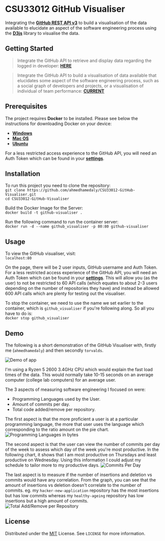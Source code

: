 # CSU33012 GitHub Visualiser

<!-- Badges -->

<!-- Badges -->

Integrating the **[GitHub REST API v3](https://developer.github.com/v3/)** to build a visualisation of the data available to elucidate an aspect of the software engineering process using the **[D3js](https://d3js.org)** library to visualise the data.

## Getting Started

> Integrate the GitHub API to retrieve and display data regarding the logged in developer: **[HERE](https://github.com/ahmedhamedaly/CSU33012-GitHub-Visualiser/releases/tag/v1.0)**

> Integrate the GitHub API to build a visualisation of data available that elucidates some aspect of the software engineering process, such as a social graph of developers and projects, or a visualisation of individual of team performance: **[CURRENT](https://github.com/ahmedhamedaly/CSU33012-GitHub-Visualiser/)**

## Prerequisites

The project requires **Docker** to be installed. Please see below the instructions for downloading Docker on your device:

* **[Windows](https://www.docker.com/products/docker-desktop)**
* **[Mac OS](https://www.docker.com/products/docker-desktop)**
* **[Ubuntu](https://docs.docker.com/engine/install/ubuntu/)**

For a less restricted access experience to the GitHub API, you will need an Auth Token which can be found in your **[settings](https://github.com/settings/tokens)**.

## Installation

To run this project you need to clone the repository:\
```git clone https://github.com/ahmedhamedaly/CSU33012-GitHub-Visualiser.git```\
```cd CSU33012-GitHub-Visualiser```

Build the Docker Image for the Server:\
```docker build -t github-visualiser .```

Run the following command to run the container server:\
```docker run -d --name github_visualiser -p 80:80 github-visualiser```

## Usage

To view the GitHub visualiser, visit:\
```localhost:80```

On the page, there will be 2 user inputs, GitHub username and Auth Token. For a less restricted access experience of the GitHub API, you will need an Auth Token which can be found in your **[settings](https://github.com/settings/tokens)**. This will allow you (as the user) to not be restricted to 60 API calls (which equates to about 2-3 users depending on the number of repositories they have) and instead be allowed 600 API calls which are plenty for testing out the visualiser.

To stop the container, we need to use the name we set earlier to the container, which is `github_visualiser` if you're following along. So all you have to do is:\
```docker stop github_visualiser```

## Demo

The following is a short demonstration of the GitHub Visualiser with, firstly me (`ahmedhamedaly`) and then secondly `torvalds`.

![Demo of app](demo/demo.gif)

I'm using a Ryzen 5 2600 3.4GHz CPU which would explain the fast load times of the data. This would normally take 10-15 seconds on an average computer (college lab computers) for an average user.

The 3 aspects of measuring software engineering I focused on were:

* Programming Languages used by the User.
* Amount of commits per day.
* Total code added/remove per repository.

The first aspect is that the more proficient a user is at a particular programming language, the more that user uses the language which corresponding to the ratio amount on the pie chart.
![Programming Languages in bytes](demo/graph1.png)

The second aspect is that the user can view the number of commits per day of the week to assess which day of the week you're most productive. In the following chart, it shows that I am most productive on Thursdays and least productive on Wednesday. Using this information I could adjust my schedule to tailor more to my productive days.
![Commits Per Day](demo/graph2.png)

The last aspect is to measure if the number of insertions and deletion vs commits would have any correlation. From the graph, you can see that the amount of insertions vs deletion doesn't correlate to the number of commits. eg. my `hacker-new-application` repository has the most insertions but has low commits whereas my `healthy-ageing` repository has low insertions but a high amount of commits.
![Total Add/Remove per Repository](demo/graph3.png)

## License
Distributed under the [MIT](https://github.com/ahmedhamedaly/CSU33012-GitHub-Visualiser/blob/master/LICENSE) License. See `LICENSE` for more information.
